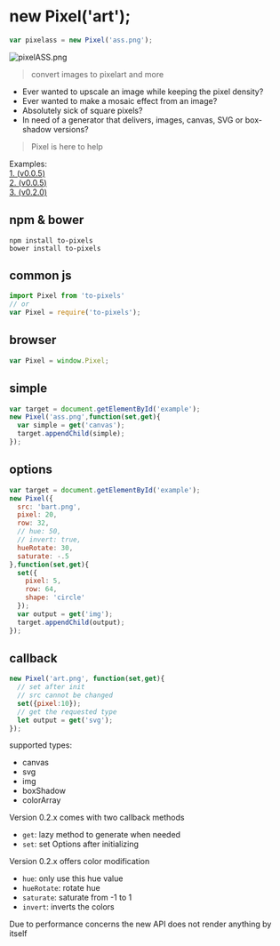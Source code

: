 # new Pixel('art');

```js
var pixelass = new Pixel('ass.png');
```

![pixelASS.png](https://raw.githubusercontent.com/pixelass/to-pixels/master/pixelASS.png)

> convert images to pixelart and more

* Ever wanted to upscale an image while keeping the pixel density?
* Ever wanted to make a mosaic effect from an image?
* Absolutely sick of square pixels?
* In need of a generator that delivers, images, canvas, SVG or box-shadow versions?

> Pixel is here to help

Examples:  
[1. (v0.0.5)](http://codepen.io/pixelass/full/JXpJZP)  
[2. (v0.0.5)](http://codepen.io/pixelass/full/mPXrdM)  
[3. (v0.2.0)](http://codepen.io/pixelass/full/dMmdbV)  

## npm & bower

```shell
npm install to-pixels
bower install to-pixels
```

## common js

```js
import Pixel from 'to-pixels'
// or
var Pixel = require('to-pixels');
```

## browser

```js
var Pixel = window.Pixel;
```

## simple

```js
var target = document.getElementById('example');
new Pixel('ass.png',function(set,get){
  var simple = get('canvas');
  target.appendChild(simple);
});
```

## options

```js
var target = document.getElementById('example');
new Pixel({
  src: 'bart.png',
  pixel: 20,
  row: 32,
  // hue: 50,
  // invert: true,
  hueRotate: 30,
  saturate: -.5
},function(set,get){
  set({
    pixel: 5,
    row: 64,
    shape: 'circle'
  });
  var output = get('img');
  target.appendChild(output);
});
```

## callback 

```js
new Pixel('art.png', function(set,get){
  // set after init 
  // src cannot be changed
  set({pixel:10});
  // get the requested type
  let output = get('svg');
});
```

supported types:
* canvas
* svg
* img
* boxShadow
* colorArray



Version 0.2.x comes with two callback methods

* `get`: lazy method to generate when needed  
* `set`: set Options after initializing


Version 0.2.x offers color modification

* `hue`: only use this hue value  
* `hueRotate`: rotate hue  
* `saturate`: saturate from -1 to 1  
* `invert`: inverts the colors  


Due to performance concerns the new API does not render anything by itself
